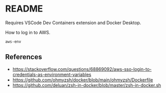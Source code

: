 # README

Requires VSCode Dev Containers extension and Docker Desktop.

How to log in to AWS.

```shell
aws-env

```

## References

- <https://stackoverflow.com/questions/68869092/aws-sso-login-to-credentials-as-environment-variables>
- <https://github.com/ohmyzsh/docker/blob/main/ohmyzsh/Dockerfile>
- <https://github.com/deluan/zsh-in-docker/blob/master/zsh-in-docker.sh>

